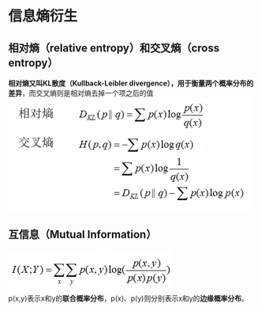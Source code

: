 # 信息熵衍生  
## 相对熵（relative entropy）和交叉熵（cross entropy）
**相对熵又叫KL散度（Kullback-Leibler divergence），用于衡量两个概率分布的差异**，而交叉熵则是相对熵去掉一个项之后的值  
![](entropy.png)  
## 互信息（Mutual Information）
![](mutual_information.png)  
p(x,y)表示x和y的**联合概率分布**，p(x)、p(y)则分别表示x和y的**边缘概率分布**。
